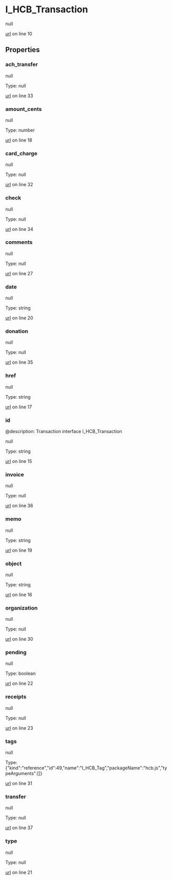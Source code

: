 # I_HCB_Transaction

null 

[url](https://github.com/devramsean0/hcb.js/blob/b7b4779/src/api_schemas/transaction.ts#L10) on line 10  

## Properties
### ach_transfer

null 

Type: null  

[url](https://github.com/devramsean0/hcb.js/blob/b7b4779/src/api_schemas/transaction.ts#L33) on line 33  

### amount_cents

null 

Type: number  

[url](https://github.com/devramsean0/hcb.js/blob/b7b4779/src/api_schemas/transaction.ts#L18) on line 18  

### card_charge

null 

Type: null  

[url](https://github.com/devramsean0/hcb.js/blob/b7b4779/src/api_schemas/transaction.ts#L32) on line 32  

### check

null 

Type: null  

[url](https://github.com/devramsean0/hcb.js/blob/b7b4779/src/api_schemas/transaction.ts#L34) on line 34  

### comments

null 

Type: null  

[url](https://github.com/devramsean0/hcb.js/blob/b7b4779/src/api_schemas/transaction.ts#L27) on line 27  

### date

null 

Type: string  

[url](https://github.com/devramsean0/hcb.js/blob/b7b4779/src/api_schemas/transaction.ts#L20) on line 20  

### donation

null 

Type: null  

[url](https://github.com/devramsean0/hcb.js/blob/b7b4779/src/api_schemas/transaction.ts#L35) on line 35  

### href

null 

Type: string  

[url](https://github.com/devramsean0/hcb.js/blob/b7b4779/src/api_schemas/transaction.ts#L17) on line 17  

### id
@description: Transaction interface
 I_HCB_Transaction 

null 

Type: string  

[url](https://github.com/devramsean0/hcb.js/blob/b7b4779/src/api_schemas/transaction.ts#L15) on line 15  

### invoice

null 

Type: null  

[url](https://github.com/devramsean0/hcb.js/blob/b7b4779/src/api_schemas/transaction.ts#L36) on line 36  

### memo

null 

Type: string  

[url](https://github.com/devramsean0/hcb.js/blob/b7b4779/src/api_schemas/transaction.ts#L19) on line 19  

### object

null 

Type: string  

[url](https://github.com/devramsean0/hcb.js/blob/b7b4779/src/api_schemas/transaction.ts#L16) on line 16  

### organization

null 

Type: null  

[url](https://github.com/devramsean0/hcb.js/blob/b7b4779/src/api_schemas/transaction.ts#L30) on line 30  

### pending

null 

Type: boolean  

[url](https://github.com/devramsean0/hcb.js/blob/b7b4779/src/api_schemas/transaction.ts#L22) on line 22  

### receipts

null 

Type: null  

[url](https://github.com/devramsean0/hcb.js/blob/b7b4779/src/api_schemas/transaction.ts#L23) on line 23  

### tags

null 

Type: {"kind":"reference","id":49,"name":"I_HCB_Tag","packageName":"hcb.js","typeArguments":[]}  

[url](https://github.com/devramsean0/hcb.js/blob/b7b4779/src/api_schemas/transaction.ts#L31) on line 31  

### transfer

null 

Type: null  

[url](https://github.com/devramsean0/hcb.js/blob/b7b4779/src/api_schemas/transaction.ts#L37) on line 37  

### type

null 

Type: null  

[url](https://github.com/devramsean0/hcb.js/blob/b7b4779/src/api_schemas/transaction.ts#L21) on line 21  
